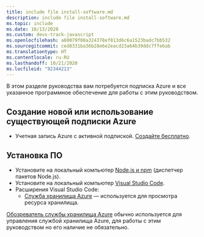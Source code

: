 ```yaml
---
title: include file install-software.md
description: include file install-software.md
ms.topic: include
ms.date: 10/13/2020
ms.custom: devx-track-javascript
ms.openlocfilehash: a60079f08a324378ef813d6c6a1523badc7bb532
ms.sourcegitcommit: ced8331ba36b28e6e2eacd23a64b39ddc7ffe6ab
ms.translationtype: HT
ms.contentlocale: ru-RU
ms.lasthandoff: 10/21/2020
ms.locfileid: "92344213"
---
```

В этом разделе руководства вам потребуется подписка Azure и все указанное программное обеспечение для работы с этим руководством.

## <a name="create-or-use-existing-azure-subscription"></a>Создание новой или использование существующей подписки Azure 

* Учетная запись Azure с активной подпиской. [Создайте бесплатно](https://azure.microsoft.com/free/?utm_source=campaign&utm_campaign=vscode-tutorial-browser-upload-storage-blob&mktingSource=vscode-tutorial-storage-extension).

## <a name="install-software"></a>Установка ПО

- Установите на локальный компьютер [Node.js и npm](https://nodejs.org/en/download) (диспетчер пакетов Node.js).
- Установите на локальный компьютер [Visual Studio Code](https://code.visualstudio.com/). 
- Расширения Visual Studio Code:
    - [Служба хранилища Azure](https://marketplace.visualstudio.com/items?itemName=ms-azuretools.vscode-azurestorage) — используется для просмотра ресурса хранилища.

[Обозреватель службы хранилища Azure](https://azure.microsoft.com/features/storage-explorer/) обычно используется для управления службой хранилища Azure, для работы с этим руководством но его наличие не обязательно.